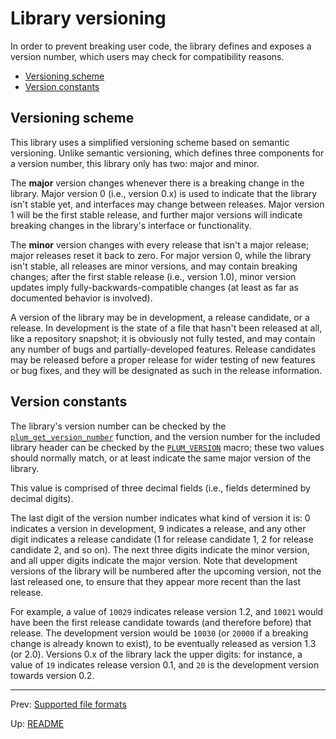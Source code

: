 # Library versioning

In order to prevent breaking user code, the library defines and exposes a version number, which users may check for
compatibility reasons.

- [Versioning scheme](#versioning-scheme)
- [Version constants](#version-constants)

## Versioning scheme

This library uses a simplified versioning scheme based on semantic versioning.
Unlike semantic versioning, which defines three components for a version number, this library only has two: major and
minor.

The **major** version changes whenever there is a breaking change in the library.
Major version 0 (i.e., version 0.x) is used to indicate that the library isn't stable yet, and interfaces may change
between releases.
Major version 1 will be the first stable release, and further major versions will indicate breaking changes in the
library's interface or functionality.

The **minor** version changes with every release that isn't a major release; major releases reset it back to zero.
For major version 0, while the library isn't stable, all releases are minor versions, and may contain breaking
changes; after the first stable release (i.e., version 1.0), minor version updates imply fully-backwards-compatible
changes (at least as far as documented behavior is involved).

A version of the library may be in development, a release candidate, or a release.
In development is the state of a file that hasn't been released at all, like a repository snapshot; it is obviously
not fully tested, and may contain any number of bugs and partially-developed features.
Release candidates may be released before a proper release for wider testing of new features or bug fixes, and they
will be designated as such in the release information.

## Version constants

The library's version number can be checked by the [`plum_get_version_number`][function] function, and the version
number for the included library header can be checked by the [`PLUM_VERSION`][macro] macro; these two values should
normally match, or at least indicate the same major version of the library.

This value is comprised of three decimal fields (i.e., fields determined by decimal digits).

The last digit of the version number indicates what kind of version it is: 0 indicates a version in development, 9
indicates a release, and any other digit indicates a release candidate (1 for release candidate 1, 2 for release
candidate 2, and so on).
The next three digits indicate the minor version, and all upper digits indicate the major version.
Note that development versions of the library will be numbered after the upcoming version, not the last released one,
to ensure that they appear more recent than the last release.

For example, a value of `10029` indicates release version 1.2, and `10021` would have been the first release candidate
towards (and therefore before) that release.
The development version would be `10030` (or `20000` if a breaking change is already known to exist), to be eventually
released as version 1.3 (or 2.0).
Versions 0.x of the library lack the upper digits: for instance, a value of `19` indicates release version 0.1, and
`20` is the development version towards version 0.2.

* * *

Prev: [Supported file formats](formats.md)

Up: [README](README.md)

[function]: functions.md#plum_get_version_number
[macro]: macros.md#feature-test-macros
